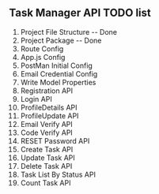## Task Manager API TODO list

1. Project File Structure -- Done
2. Project Package -- Done
3. Route Config
4. App.js Config
5. PostMan Initial Config
6. Email Credential Config
7. Write Model Properties
8. Registration API
9. Login API
10. ProfileDetails API
11. ProfileUpdate API
12. Email Verify API
13. Code Verify API
14. RESET Password API
15. Create Task API
16. Update Task API
17. Delete Task API
18. Task List By Status API
19. Count Task API
